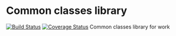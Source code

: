 Common classes library
======
[![Build Status](https://travis-ci.org/Kachit/Common.svg?branch=master)](https://travis-ci.org/Kachit/Common)
[![Coverage Status](https://coveralls.io/repos/github/Kachit/Common/badge.svg?branch=master)](https://coveralls.io/github/Kachit/Common?branch=master)
Common classes library for work
